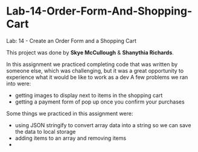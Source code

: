 # Lab-14-Order-Form-And-Shopping-Cart
Lab: 14 - Create an Order Form and a Shopping Cart

This project was done by <b>Skye McCullough</b> & <b>Shanythia Richards</b>.

In this assignment we practiced completing code that was written by someone else, which was challenging, but it was a great opportunity to experience what it would be like to work as a dev
A few problems we ran into were:
* getting images to display next to items in the shopping cart
* getting a payment form of pop up once you confirm your purchases

Some things we practiced in this assignment were:
* using JSON stringify to convert array data into a string so we can save the data to local storage
* adding items to an array and removing items
* 